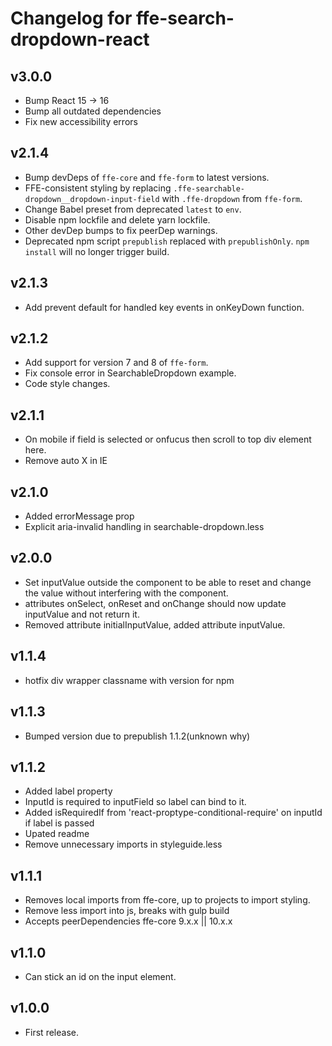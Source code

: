 # Changelog for ffe-search-dropdown-react

## v3.0.0
* Bump React 15 -> 16
* Bump all outdated dependencies
* Fix new accessibility errors

## v2.1.4
* Bump devDeps of `ffe-core` and `ffe-form` to latest versions.
* FFE-consistent styling by replacing `.ffe-searchable-dropdown__dropdown-input-field`
with `.ffe-dropdown` from `ffe-form`.
* Change Babel preset from deprecated `latest` to `env`.
* Disable npm lockfile and delete yarn lockfile.
* Other devDep bumps to fix peerDep warnings.
* Deprecated npm script `prepublish` replaced with `prepublishOnly`.
`npm install` will no longer trigger build.

## v2.1.3
* Add prevent default for handled key events in onKeyDown function.

## v2.1.2
* Add support for version 7 and 8 of `ffe-form`.
* Fix console error in SearchableDropdown example.
* Code style changes.

## v2.1.1
* On mobile if field is selected or onfucus then scroll to top div element here.
* Remove auto X in IE

## v2.1.0
* Added errorMessage prop
* Explicit aria-invalid handling in searchable-dropdown.less

## v2.0.0
* Set inputValue outside the component to be able to reset and
change the value without interfering with the component.
* attributes onSelect, onReset and onChange should now update inputValue and not return it.
* Removed attribute initialInputValue, added attribute inputValue.

## v1.1.4
* hotfix div wrapper classname with version for npm

## v1.1.3
* Bumped version due to prepublish 1.1.2(unknown why)

## v1.1.2
* Added label property
* InputId is required to inputField so label can bind to it.
* Added isRequiredIf from 'react-proptype-conditional-require' on inputId if label is passed
* Upated readme
* Remove unnecessary imports in styleguide.less

## v1.1.1
* Removes local imports from ffe-core, up to projects to import styling.
* Remove less import into js, breaks with gulp build
* Accepts peerDependencies ffe-core 9.x.x || 10.x.x

## v1.1.0
* Can stick an id on the input element.

## v1.0.0
* First release.
